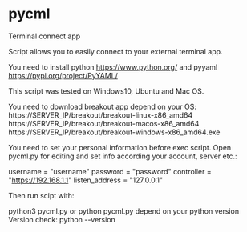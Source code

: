 # pycml
Terminal connect app

Script allows you to easily connect to your external terminal app.

You need to install python https://www.python.org/ and pyyaml https://pypi.org/project/PyYAML/

This script was tested on Windows10, Ubuntu and Mac OS.

You need to download breakout app depend on your OS:
https://SERVER_IP/breakout/breakout-linux-x86_amd64
https://SERVER_IP/breakout/breakout-macos-x86_amd64
https://SERVER_IP/breakout/breakout-windows-x86_amd64.exe


You need to set your personal information before exec script. Open pycml.py for editing and set info according your account, server etc.:

username = "username"
password = "password"
controller = "https://192.168.1.1"
listen_address = "127.0.0.1"

Then run scipt with:

python3 pycml.py 
or
python pycml.py depend on your python version 
Version check: python --version

